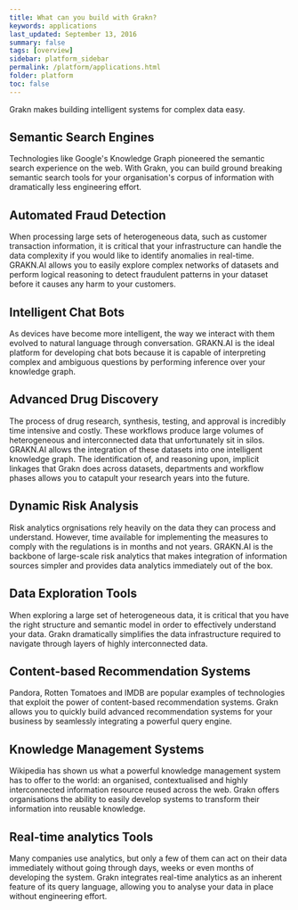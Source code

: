 ```yaml
---
title: What can you build with Grakn?
keywords: applications
last_updated: September 13, 2016
summary: false
tags: [overview]
sidebar: platform_sidebar
permalink: /platform/applications.html
folder: platform
toc: false
---
```


Grakn makes building intelligent systems for complex data easy.

## Semantic Search Engines

Technologies like Google's Knowledge Graph pioneered the semantic search experience on the web. With Grakn, you can build ground breaking semantic search tools for your organisation's corpus of information with dramatically less engineering effort.

## Automated Fraud Detection

When processing large sets of heterogeneous data, such as customer transaction information, it is critical that your infrastructure can handle the data complexity if you would like to identify anomalies in real-time. GRAKN.AI allows you to easily explore complex networks of datasets and perform logical reasoning to detect fraudulent patterns in your dataset before it causes any harm to your customers.

## Intelligent Chat Bots

As devices have become more intelligent, the way we interact with them evolved to natural language through conversation. GRAKN.AI is the ideal platform for developing chat bots because it is capable of interpreting complex and ambiguous questions by performing inference over your knowledge graph.

## Advanced Drug Discovery

The process of drug research, synthesis, testing, and approval is incredibly time intensive and costly. These workflows produce large volumes of heterogeneous and interconnected data that unfortunately sit in silos. GRAKN.AI allows the integration of these datasets into one intelligent knowledge graph. The identification of, and reasoning upon, implicit linkages that Grakn does across datasets, departments and workflow phases allows you to catapult your research years into the future.

## Dynamic Risk Analysis

Risk analytics orgnisations rely heavily on the data they can process and understand. However, time available for implementing the measures to comply with the regulations is in months and not years. GRAKN.AI is the backbone of large-scale risk analytics that makes integration of information sources simpler and provides data analytics immediately out of the box.

## Data Exploration Tools

When exploring a large set of heterogeneous data, it is critical that you have the right structure and semantic model in order to effectively understand your data. Grakn dramatically simplifies the data infrastructure required to navigate through layers of highly interconnected data.

## Content-based Recommendation Systems

Pandora, Rotten Tomatoes and IMDB are popular examples of technologies that exploit the power of content-based recommendation systems. Grakn allows you to quickly build advanced recommendation systems for your business by seamlessly integrating a powerful query engine.

## Knowledge Management Systems

Wikipedia has shown us what a powerful knowledge management system has to offer to the world: an organised, contextualised and highly interconnected information resource reused across the web. Grakn offers organisations the ability to easily develop systems to transform their information into reusable knowledge.

## Real-time analytics Tools

Many companies use analytics, but only a few of them can act on their data immediately without going through days, weeks or even months of developing the system. Grakn integrates real-time analytics as an inherent feature of its query language, allowing you to analyse your data in place without engineering effort.
